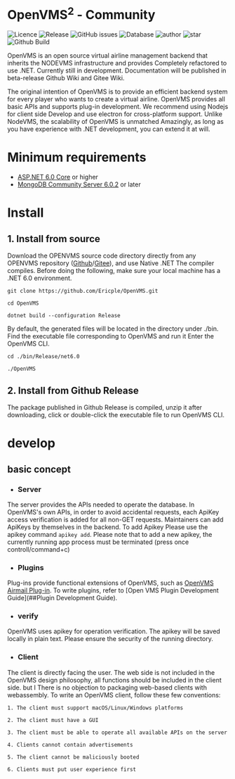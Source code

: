 # OpenVMS<sup>2</sup> - Community
![Licence](https://img.shields.io/github/license/Ericple/OpenVMS?style=flat-square)
![Release](https://img.shields.io/github/v/release/Ericple/OpenVMS?style=flat-square)
![GitHub issues](https://img.shields.io/github/issues/Ericple/OpenVMS?logo=github&style=flat-square)
![Database](https://img.shields.io/github/commit-activity/m/Ericple/OpenVMS?style=flat-square)
![author](https://img.shields.io/badge/OpenVMS-Peercat-blue?style=flat-square)
![star](https://img.shields.io/github/stars/Ericple/OpenVMS?logo=github&style=flat-square)
![Github Build](https://img.shields.io/github/workflow/status/Ericple/OpenVMS/.NET?style=flat-square)

OpenVMS is an open source virtual airline management backend that inherits the NODEVMS infrastructure and provides
Completely refactored to use .NET. Currently still in development. Documentation will be published in beta-release
Github Wiki and Gitee Wiki.

The original intention of OpenVMS is to provide an efficient backend system for every player who wants to create a virtual airline.
OpenVMS provides all basic APIs and supports plug-in development. We recommend using Nodejs for client side
Develop and use electron for cross-platform support. Unlike NodeVMS, the scalability of OpenVMS is unmatched
Amazingly, as long as you have experience with .NET development, you can extend it at will.

# Minimum requirements

- [ASP.NET 6.0 Core](https://dotnet.microsoft.com/en-us/download/dotnet/6.0) or higher
- [MongoDB Community Server 6.0.2](https://www.mongodb.com/try/download/community) or later

# Install

## 1. Install from source

Download the OPENVMS source code directory directly from any OPENVMS repository ([Github](https://github.com/Ericple/OpenVMS)/[Gitee](https://gitee.com/ericple/open-vms)), and use Native .NET
The compiler compiles. Before doing the following, make sure your local machine has a .NET 6.0 environment.

````
git clone https://github.com/Ericple/OpenVMS.git
````

````
cd OpenVMS
````

````
dotnet build --configuration Release
````

By default, the generated files will be located in the directory under ./bin. Find the executable file corresponding to OpenVMS and run it
Enter the OpenVMS CLI.

````
cd ./bin/Release/net6.0
````

````
./OpenVMS
````

## 2. Install from Github Release

The package published in Github Release is compiled, unzip it after downloading, click or double-click the executable file to run
OpenVMS CLI.

# develop

## basic concept

- ### Server

The server provides the APIs needed to operate the database. In OpenVMS's own APIs, in order to avoid accidental requests, each
ApiKey access verification is added for all non-GET requests. Maintainers can add ApiKeys by themselves in the backend. To add Apikey
Please use the apikey command
``apikey add``. Please note that to add a new apikey, the currently running app process must be terminated (press once
controll/command+c)

- ### Plugins

Plug-ins provide functional extensions of OpenVMS, such as [OpenVMS Airmail Plug-in](). To write plugins, refer to [Open
VMS Plugin Development Guide](##Plugin Development Guide).

- ### verify

OpenVMS uses apikey for operation verification. The apikey will be saved locally in plain text. Please ensure the security of the running directory.

- ### Client

The client is directly facing the user. The web side is not included in the OpenVMS design philosophy, all functions should be included in the client side. but I
There is no objection to packaging web-based clients with webassembly. To write an OpenVMS client, follow these few conventions:

    1. The client must support macOS/Linux/Windows platforms

    2. The client must have a GUI

    3. The client must be able to operate all available APIs on the server

    4. Clients cannot contain advertisements

    5. The client cannot be maliciously booted

    6. Clients must put user experience first